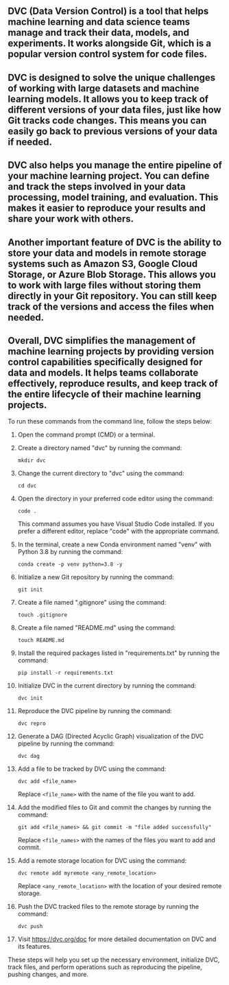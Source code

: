 ##  DVC (Data Version Control) is a tool that helps machine learning and data science teams manage and track their data, models, and experiments. It works alongside Git, which is a popular version control system for code files.

## DVC is designed to solve the unique challenges of working with large datasets and machine learning models. It allows you to keep track of different versions of your data files, just like how Git tracks code changes. This means you can easily go back to previous versions of your data if needed.

## DVC also helps you manage the entire pipeline of your machine learning project. You can define and track the steps involved in your data processing, model training, and evaluation. This makes it easier to reproduce your results and share your work with others.

## Another important feature of DVC is the ability to store your data and models in remote storage systems such as Amazon S3, Google Cloud Storage, or Azure Blob Storage. This allows you to work with large files without storing them directly in your Git repository. You can still keep track of the versions and access the files when needed.

## Overall, DVC simplifies the management of machine learning projects by providing version control capabilities specifically designed for data and models. It helps teams collaborate effectively, reproduce results, and keep track of the entire lifecycle of their machine learning projects.


To run these commands from the command line, follow the steps below:

1. Open the command prompt (CMD) or a terminal.

2. Create a directory named "dvc" by running the command:
   ```
   mkdir dvc
   ```

3. Change the current directory to "dvc" using the command:
   ```
   cd dvc
   ```

4. Open the directory in your preferred code editor using the command:
   ```
   code .
   ```
   This command assumes you have Visual Studio Code installed. If you prefer a different editor, replace "code" with the appropriate command.

5. In the terminal, create a new Conda environment named "venv" with Python 3.8 by running the command:
   ```
   conda create -p venv python=3.8 -y
   ```

6. Initialize a new Git repository by running the command:
   ```
   git init
   ```

7. Create a file named ".gitignore" using the command:
   ```
   touch .gitignore
   ```

8. Create a file named "README.md" using the command:
   ```
   touch README.md
   ```

9. Install the required packages listed in "requirements.txt" by running the command:
   ```
   pip install -r requirements.txt
   ```

10. Initialize DVC in the current directory by running the command:
    ```
    dvc init
    ```

11. Reproduce the DVC pipeline by running the command:
    ```
    dvc repro
    ```

12. Generate a DAG (Directed Acyclic Graph) visualization of the DVC pipeline by running the command:
    ```
    dvc dag
    ```

13. Add a file to be tracked by DVC using the command:
    ```
    dvc add <file_name>
    ```
    Replace `<file_name>` with the name of the file you want to add.

14. Add the modified files to Git and commit the changes by running the command:
    ```
    git add <file_names> && git commit -m "file added successfully"
    ```
    Replace `<file_names>` with the names of the files you want to add and commit.

15. Add a remote storage location for DVC using the command:
    ```
    dvc remote add myremote <any_remote_location>
    ```
    Replace `<any_remote_location>` with the location of your desired remote storage.

16. Push the DVC tracked files to the remote storage by running the command:
    ```
    dvc push
    ```

17. Visit https://dvc.org/doc for more detailed documentation on DVC and its features.

These steps will help you set up the necessary environment, initialize DVC, track files, and perform operations such as reproducing the pipeline, pushing changes, and more.  
